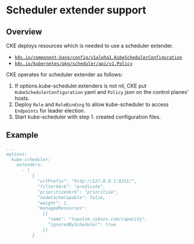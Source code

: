 Scheduler extender support
==========================

Overview
--------

CKE deploys resources which is needed to use a scheduler extender.

- [`k8s.io/component-base/config/v1alpha1.KubeSchedulerConfiguration`](https://github.com/kubernetes/kube-scheduler/blob/b74e9e79538d3a93ad1d1f391b9461c04a20c84e/config/v1alpha1/types.go#L38)
- [`k8s.io/kubernetes/pkg/scheduler/api/v1.Policy`](https://github.com/kubernetes/kubernetes/blob/release-1.14/pkg/scheduler/api/v1/types.go#L31)

CKE operates for scheduler extender as follows:
  1. If options.kube-scheduler.extenders is not nil, CKE put `KubeSchedulerConfiguration` yaml and `Policy` json on the control planes' hosts.
  2. Deploy `Role` and `RoleBinding` to allow kube-scheduler to access `Endpoints` for leader election.
  3. Start kube-scheduler with step 1. created configuration files.

Example
-------

```yaml
...
options:
  kube-scheduler:
    extenders:
      - |
          {
            "urlPrefix": "http://127.0.0.1:9251/",
            "filterVerb": "predicate",
            "prioritizeVerb": "prioritize",
            "nodeCacheCapable": false,
            "weight": 1,
            "managedResources":
              [{
                "name": "topolvm.cybozu.com/capacity",
                "ignoredByScheduler": true
              }]
          }
```
